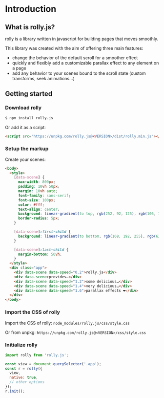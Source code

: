 # Introduction

## What is rolly.js?

rolly is a library written in javascript for building pages that moves smoothly.

This library was created with the aim of offering three main features:
- change the behavior of the default scroll for a smoother effect
- quickly and flexibly add a customizable parallax effect to any element on a page
- add any behavior to your scenes bound to the scroll state (custom transforms, seek animations…)

## Getting started

### Download rolly

```bash
$ npm install rolly.js
```

Or add it as a script:
```html
<script src="https://unpkg.com/rolly.js@<VERSION>/dist/rolly.min.js"></script>
```

### Setup the markup

Create your scenes:

```html
<body>
  <style>
    [data-scene] {
      max-width: 800px;
      padding: 10vh 50px;
      margin: 10vh auto;
      font-family: sans-serif;
      font-size: 100px;
      color: #fff;
      text-align: center;
      background: linear-gradient(to top, rgb(252, 92, 125), rgb(106, 130, 251));
      border-radius: 5px;
    }

    [data-scene]:first-child {
      background: linear-gradient(to bottom, rgb(168, 192, 255), rgb(63, 43, 150));
    }

    [data-scene]:last-child {
      margin-bottom: 50vh;
    }
  </style>
  <div class="app">
    <div data-scene data-speed="0.2">rolly.js</div>
    <div data-scene>provides…</div>
    <div data-scene data-speed="1.2">some delicious…</div>
    <div data-scene data-speed="1.4">very delicious…</div>
    <div data-scene data-speed="1.6">parallax effects ❤️</div>
  </div>
</body>
```

### Import the CSS of rolly

Import the CSS of rolly: `node_modules/rolly.js/css/style.css`

Or from unpkg: `https://unpkg.com/rolly.js@<VERSION>/css/style.css`

### Initialize rolly

```js
import rolly from 'rolly.js';

const view = document.querySelector('.app');
const r = rolly({
  view,
  native: true,
  // other options
});
r.init();
```